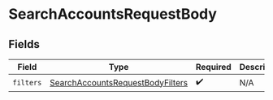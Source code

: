 # SearchAccountsRequestBody


## Fields

| Field                                                                                           | Type                                                                                            | Required                                                                                        | Description                                                                                     |
| ----------------------------------------------------------------------------------------------- | ----------------------------------------------------------------------------------------------- | ----------------------------------------------------------------------------------------------- | ----------------------------------------------------------------------------------------------- |
| `filters`                                                                                       | [SearchAccountsRequestBodyFilters](../../models/operations/searchaccountsrequestbodyfilters.md) | :heavy_check_mark:                                                                              | N/A                                                                                             |